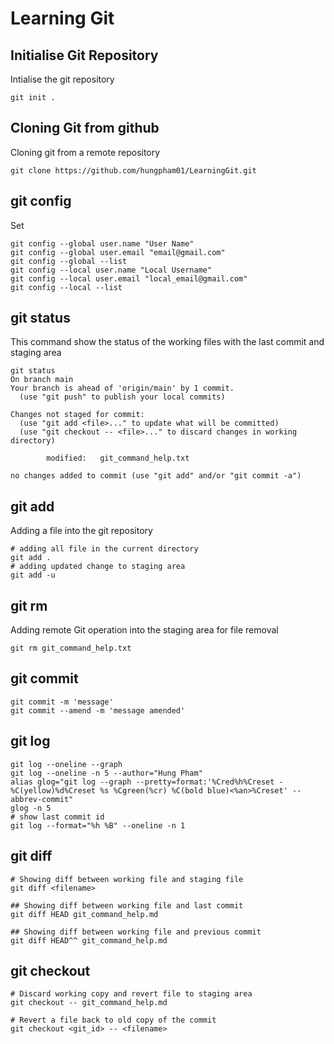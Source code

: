# Learning Git

## Initialise Git Repository

Intialise the git repository

```
git init .
```

## Cloning Git from github

Cloning git from a remote repository

```
git clone https://github.com/hungpham01/LearningGit.git
```

## git config

Set
```
git config --global user.name "User Name"
git config --global user.email "email@gmail.com"
git config --global --list
git config --local user.name "Local Username"
git config --local user.email "local_email@gmail.com"
git config --local --list
```
## git status

This command show the status of the working files with the last commit and staging area

```
git status
On branch main
Your branch is ahead of 'origin/main' by 1 commit.
  (use "git push" to publish your local commits)

Changes not staged for commit:
  (use "git add <file>..." to update what will be committed)
  (use "git checkout -- <file>..." to discard changes in working directory)

        modified:   git_command_help.txt

no changes added to commit (use "git add" and/or "git commit -a")
```

## git add

Adding a file into the git repository
```
# adding all file in the current directory
git add .
# adding updated change to staging area
git add -u

```

## git rm

Adding remote Git operation into the staging area for file removal
```
git rm git_command_help.txt
```

## git commit

```
git commit -m 'message'
git commit --amend -m 'message amended'

```

## git log

```
git log --oneline --graph
git log --oneline -n 5 --author="Hung Pham"
alias glog="git log --graph --pretty=format:'%Cred%h%Creset -%C(yellow)%d%Creset %s %Cgreen(%cr) %C(bold blue)<%an>%Creset' --abbrev-commit"
glog -n 5
# show last commit id
git log --format="%h %B" --oneline -n 1
```

## git diff

```
# Showing diff between working file and staging file
git diff <filename>

## Showing diff between working file and last commit
git diff HEAD git_command_help.md

## Showing diff between working file and previous commit
git diff HEAD^^ git_command_help.md
```

## git checkout

```
# Discard working copy and revert file to staging area
git checkout -- git_command_help.md

# Revert a file back to old copy of the commit
git checkout <git_id> -- <filename>

```